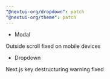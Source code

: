 ```yaml
---
"@nextui-org/dropdown": patch
"@nextui-org/theme": patch
---
```


- Modal

Outside scroll fixed on mobile devices

- Dropdown

Next.js key destructuring warning fixed
